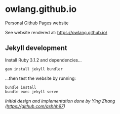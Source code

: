 # owlang.github.io
Personal Github Pages website

See website rendered at: https://owlang.github.io/

## Jekyll development

Install Ruby 3.1.2 and dependencies...
```
gem install jekyll bundler
```

...then test the website by running:
```
bundle install
bundle exec jekyll serve
```

*Initial design and implementation done by Ying Zhang (https://github.com/ashhh97)*
